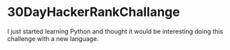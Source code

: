 # 30DayHackerRankChallange

I just started learning Python and thought it would be interesting doing this challenge with a new language.
